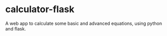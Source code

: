 # calculator-flask
A web app to calculate some basic and advanced equations, using python and flask.
